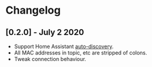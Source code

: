 # Changelog

## [0.2.0] - July 2 2020

- Support Home Assistant [auto-discovery](https://www.home-assistant.io/docs/mqtt/discovery/).
- All MAC addresses in topic, etc are stripped of colons.
- Tweak connection behaviour.
